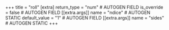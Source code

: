 +++
title = "roll"
[extra]
return_type = "num" # AUTOGEN FIELD
is_override = false # AUTOGEN FIELD
[[extra.args]]
name = "ndice" # AUTOGEN STATIC
default_value = "1" # AUTOGEN FIELD
[[extra.args]]
name = "sides" # AUTOGEN STATIC
+++